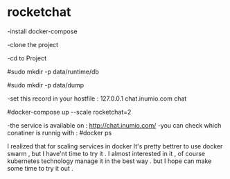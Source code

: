 # rocketchat

-install docker-compose

-clone the project 

-cd to Project 

#sudo mkdir -p data/runtime/db

#sudo mkdir -p data/dump

-set this record in your hostfile : 127.0.0.1    chat.inumio.com          chat

#docker-compose up --scale rocketchat=2 

-the service is available on :
http://chat.inumio.com/
-you can check which conatiner is runnig with : #docker ps

I realized that for scaling services in docker It's pretty bettrer to use docker swarm , but I have'nt time to try it . I almost interested in it , of course kubernetes technology manage it in the best way . but I hope can make some time to try it out .
